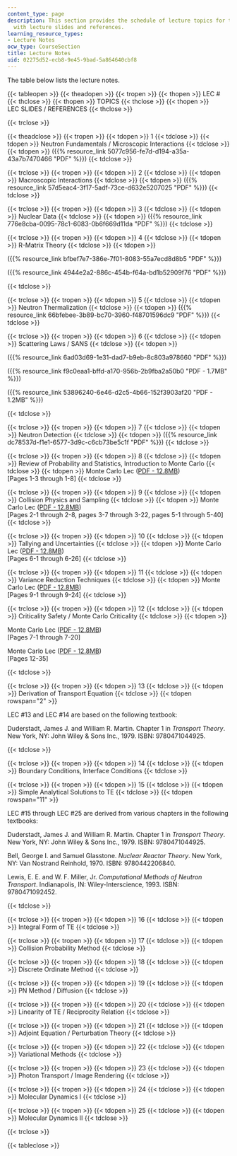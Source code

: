 ```yaml
---
content_type: page
description: This section provides the schedule of lecture topics for the course along
  with lecture slides and references.
learning_resource_types:
- Lecture Notes
ocw_type: CourseSection
title: Lecture Notes
uid: 02275d52-ecb8-9e45-9bad-5a864640cbf8
---
```


The table below lists the lecture notes.

{{< tableopen >}}
{{< theadopen >}}
{{< tropen >}}
{{< thopen >}}
LEC #
{{< thclose >}}
{{< thopen >}}
TOPICS
{{< thclose >}}
{{< thopen >}}
LEC SLIDES / REFERENCES
{{< thclose >}}

{{< trclose >}}

{{< theadclose >}}
{{< tropen >}}
{{< tdopen >}}
1
{{< tdclose >}}
{{< tdopen >}}
Neutron Fundamentals / Microscopic Interactions
{{< tdclose >}}
{{< tdopen >}}
({{% resource_link 5077c956-fe7d-d194-a35a-43a7b7470466 "PDF" %}})
{{< tdclose >}}

{{< trclose >}}
{{< tropen >}}
{{< tdopen >}}
2
{{< tdclose >}}
{{< tdopen >}}
Macroscopic Interactions
{{< tdclose >}}
{{< tdopen >}}
({{% resource_link 57d5eac4-3f17-5adf-73ce-d632e5207025 "PDF" %}})
{{< tdclose >}}

{{< trclose >}}
{{< tropen >}}
{{< tdopen >}}
3
{{< tdclose >}}
{{< tdopen >}}
Nuclear Data
{{< tdclose >}}
{{< tdopen >}}
({{% resource_link 776e8cba-0095-78c1-6083-0b6f669d11da "PDF" %}})
{{< tdclose >}}

{{< trclose >}}
{{< tropen >}}
{{< tdopen >}}
4
{{< tdclose >}}
{{< tdopen >}}
R-Matrix Theory
{{< tdclose >}}
{{< tdopen >}}


({{% resource_link bfbef7e7-386e-7f01-8083-55a7ecd8d8b5 "PDF" %}})

({{% resource_link 4944e2a2-886c-454b-f64a-bd1b52909f76 "PDF" %}})


{{< tdclose >}}

{{< trclose >}}
{{< tropen >}}
{{< tdopen >}}
5
{{< tdclose >}}
{{< tdopen >}}
Neutron Thermalization
{{< tdclose >}}
{{< tdopen >}}
({{% resource_link 66bfebee-3b89-bc70-3960-f48701596dc9 "PDF" %}})
{{< tdclose >}}

{{< trclose >}}
{{< tropen >}}
{{< tdopen >}}
6
{{< tdclose >}}
{{< tdopen >}}
Scattering Laws / SANS
{{< tdclose >}}
{{< tdopen >}}


({{% resource_link 6ad03d69-1e31-dad7-b9eb-8c803a978660 "PDF" %}})

({{% resource_link f9c0eaa1-bffd-a170-956b-2b9fba2a50b0 "PDF - 1.7MB" %}})

({{% resource_link 53896240-6e46-d2c5-4b66-152f3903af20 "PDF - 1.2MB" %}})


{{< tdclose >}}

{{< trclose >}}
{{< tropen >}}
{{< tdopen >}}
7
{{< tdclose >}}
{{< tdopen >}}
Neutron Detection
{{< tdclose >}}
{{< tdopen >}}
({{% resource_link dc78537d-f1e1-6577-3d9c-c6cb73be5c1f "PDF" %}})
{{< tdclose >}}

{{< trclose >}}
{{< tropen >}}
{{< tdopen >}}
8
{{< tdclose >}}
{{< tdopen >}}
Review of Probability and Statistics, Introduction to Monte Carlo
{{< tdclose >}}
{{< tdopen >}}
Monte Carlo Lec ([PDF - 12.8MB](https://laws.lanl.gov/vhosts/mcnp.lanl.gov/pdf_files/la-ur-05-4983.pdf))  
\[Pages 1-3 through 1-8\]
{{< tdclose >}}

{{< trclose >}}
{{< tropen >}}
{{< tdopen >}}
9
{{< tdclose >}}
{{< tdopen >}}
Collision Physics and Sampling
{{< tdclose >}}
{{< tdopen >}}
Monte Carlo Lec ([PDF - 12.8MB](https://laws.lanl.gov/vhosts/mcnp.lanl.gov/pdf_files/la-ur-05-4983.pdf))  
\[Pages 2-1 through 2-8, pages 3-7 through 3-22, pages 5-1 through 5-40\]
{{< tdclose >}}

{{< trclose >}}
{{< tropen >}}
{{< tdopen >}}
10
{{< tdclose >}}
{{< tdopen >}}
Tallying and Uncertainties
{{< tdclose >}}
{{< tdopen >}}
Monte Carlo Lec ([PDF - 12.8MB](https://laws.lanl.gov/vhosts/mcnp.lanl.gov/pdf_files/la-ur-05-4983.pdf))  
\[Pages 6-1 through 6-26\]
{{< tdclose >}}

{{< trclose >}}
{{< tropen >}}
{{< tdopen >}}
11
{{< tdclose >}}
{{< tdopen >}}
Variance Reduction Techniques
{{< tdclose >}}
{{< tdopen >}}
Monte Carlo Lec ([PDF - 12.8MB](https://laws.lanl.gov/vhosts/mcnp.lanl.gov/pdf_files/la-ur-05-4983.pdf))  
\[Pages 9-1 through 9-24\]
{{< tdclose >}}

{{< trclose >}}
{{< tropen >}}
{{< tdopen >}}
12
{{< tdclose >}}
{{< tdopen >}}
Criticality Safety / Monte Carlo Criticality
{{< tdclose >}}
{{< tdopen >}}


Monte Carlo Lec ([PDF - 12.8MB](https://laws.lanl.gov/vhosts/mcnp.lanl.gov/pdf_files/la-ur-05-4983.pdf))  
\[Pages 7-1 through 7-20\]

Monte Carlo Lec ([PDF - 12.8MB](https://laws.lanl.gov/vhosts/mcnp.lanl.gov/pdf_files/la-ur-05-4983.pdf))  
\[Pages 12-35\]


{{< tdclose >}}

{{< trclose >}}
{{< tropen >}}
{{< tdopen >}}
13
{{< tdclose >}}
{{< tdopen >}}
Derivation of Transport Equation
{{< tdclose >}}
{{< tdopen rowspan="2" >}}


LEC #13 and LEC #14 are based on the following textbook:

Duderstadt, James J. and William R. Martin. Chapter 1 in _Transport Theory_. New York, NY: John Wiley & Sons Inc., 1979. ISBN: 9780471044925.


{{< tdclose >}}

{{< trclose >}}
{{< tropen >}}
{{< tdopen >}}
14
{{< tdclose >}}
{{< tdopen >}}
Boundary Conditions, Interface Conditions
{{< tdclose >}}

{{< trclose >}}
{{< tropen >}}
{{< tdopen >}}
15
{{< tdclose >}}
{{< tdopen >}}
Simple Analytical Solutions to TE
{{< tdclose >}}
{{< tdopen rowspan="11" >}}


LEC #15 through LEC #25 are derived from various chapters in the following textbooks:

Duderstadt, James J. and William R. Martin. Chapter 1 in _Transport Theory_. New York, NY: John Wiley & Sons Inc., 1979. ISBN: 9780471044925.

Bell, George I. and Samuel Glasstone. _Nuclear Reactor Theory_. New York, NY: Van Nostrand Reinhold, 1970. ISBN: 9780442206840.

Lewis, E. E. and W. F. Miller, Jr. _Computational Methods of Neutron Transport_. Indianapolis, IN: Wiley-Interscience, 1993. ISBN: 9780471092452.


{{< tdclose >}}

{{< trclose >}}
{{< tropen >}}
{{< tdopen >}}
16
{{< tdclose >}}
{{< tdopen >}}
Integral Form of TE
{{< tdclose >}}

{{< trclose >}}
{{< tropen >}}
{{< tdopen >}}
17
{{< tdclose >}}
{{< tdopen >}}
Collision Probability Method
{{< tdclose >}}

{{< trclose >}}
{{< tropen >}}
{{< tdopen >}}
18
{{< tdclose >}}
{{< tdopen >}}
Discrete Ordinate Method
{{< tdclose >}}

{{< trclose >}}
{{< tropen >}}
{{< tdopen >}}
19
{{< tdclose >}}
{{< tdopen >}}
PN Method / Diffusion
{{< tdclose >}}

{{< trclose >}}
{{< tropen >}}
{{< tdopen >}}
20
{{< tdclose >}}
{{< tdopen >}}
Linearity of TE / Reciprocity Relation
{{< tdclose >}}

{{< trclose >}}
{{< tropen >}}
{{< tdopen >}}
21
{{< tdclose >}}
{{< tdopen >}}
Adjoint Equation / Perturbation Theory
{{< tdclose >}}

{{< trclose >}}
{{< tropen >}}
{{< tdopen >}}
22
{{< tdclose >}}
{{< tdopen >}}
Variational Methods
{{< tdclose >}}

{{< trclose >}}
{{< tropen >}}
{{< tdopen >}}
23
{{< tdclose >}}
{{< tdopen >}}
Photon Transport / Image Rendering
{{< tdclose >}}

{{< trclose >}}
{{< tropen >}}
{{< tdopen >}}
24
{{< tdclose >}}
{{< tdopen >}}
Molecular Dynamics I
{{< tdclose >}}

{{< trclose >}}
{{< tropen >}}
{{< tdopen >}}
25
{{< tdclose >}}
{{< tdopen >}}
Molecular Dynamics II
{{< tdclose >}}

{{< trclose >}}

{{< tableclose >}}